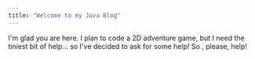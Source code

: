 ```yaml
---
title: "Welcome to my Java Blog"
---
```


I'm glad you are here. I plan to code a 2D adventure game, but I need the tiniest bit of help... so I've decided to ask for some help! So , please, help! 
